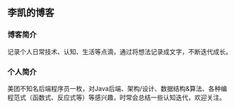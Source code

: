 ## 李凯的博客

### 博客简介
记录个人日常技术、认知、生活等点滴，通过将想法记录成文字，不断迭代成长。

### 个人简介
美团不知名后端程序员一枚，对Java后端、架构/设计、数据结构&算法、各种编程范式（函数式、反应式等）等感兴趣，时常会总结一些认知迭代，欢迎关注。
